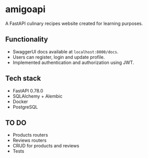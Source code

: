 # amigoapi
A FastAPI culinary recipes website created for learning purposes.

## Functionality
* SwaggerUI docs available at `localhost:8000/docs`.
* Users can register, login and update profile.
* Implemented authentication and authorization using JWT.

## Tech stack
* FastAPI 0.78.0
* SQLAlchemy + Alembic
* Docker
* PostgreSQL

## TO DO
* Products routers
* Reviews routers
* CRUD for products and reviews
* Tests

